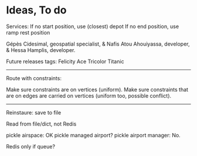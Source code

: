 # Ideas, To do

Services:
If no start position, use (closest) depot
If no end position, use ramp rest position

Gépès Cidesimal, geospatial specialist,
& Nafis Atou Ahouiyassa, developer,
& Hessa Hamplis, developer.



Future releases tags:
Felicity Ace
Tricolor
Titanic

---

Route with constraints:

Make sure constraints are on vertices (uniform).
Make sure constraints that are on edges are carried on vertices (uniform too, possible conflict).

---
Reinstaure:
save to file

Read from file/dict, not Redis

pickle airspace: OK
pickle managed airport?
pickle airport manager: No.


Redis only if queue?